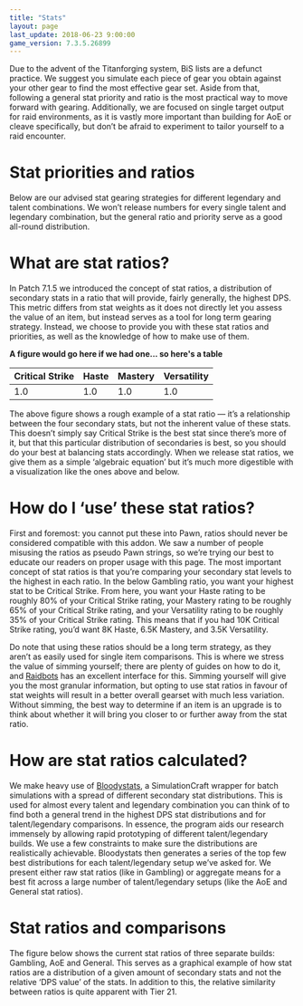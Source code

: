 ```yaml
---
title: "Stats"
layout: page
last_update: 2018-06-23 9:00:00
game_version: 7.3.5.26899
---
```


Due to the advent of the Titanforging system, BiS lists are a defunct practice. We suggest you simulate each piece of gear you obtain against your other gear to find the most effective gear set. Aside from that, following a general stat priority and ratio is the most practical way to move forward with gearing. Additionally, we are focused on single target output for raid environments, as it is vastly more important than building for AoE or cleave specifically, but don’t be afraid to experiment to tailor yourself to a raid encounter.


# Stat priorities and ratios

Below are our advised stat gearing strategies for different legendary and talent combinations. We won’t release numbers for every single talent and legendary combination, but the general ratio and priority serve as a good all-round distribution.


# What are stat ratios?

In Patch 7.1.5 we introduced the concept of stat ratios, a distribution of secondary stats in a ratio that will provide, fairly generally, the highest DPS. This metric differs from stat weights as it does not directly let you assess the value of an item, but instead serves as a tool for long term gearing strategy. Instead, we choose to provide you with these stat ratios and priorities, as well as the knowledge of how to make use of them.


**A figure would go here if we had one... so here's a table**

Critical Strike | Haste | Mastery | Versatility
--- | --- | --- | ---
1.0 | 1.0 | 1.0 | 1.0

The above figure shows a rough example of a stat ratio — it’s a relationship between the four secondary stats, but not the inherent value of these stats. This doesn’t simply say Critical Strike is the best stat since there’s more of it, but that this particular distribution of secondaries is best, so you should do your best at balancing stats accordingly. When we release stat ratios, we give them as a simple ‘algebraic equation’ but it’s much more digestible with a visualization like the ones above and below.


# How do I ‘use’ these stat ratios?

First and foremost: you cannot put these into Pawn, ratios should never be considered compatible with this addon. We saw a number of people misusing the ratios as pseudo Pawn strings, so we’re trying our best to educate our readers on proper usage with this page. The most important concept of stat ratios is that you’re comparing your secondary stat levels to the highest in each ratio. In the below Gambling ratio, you want your highest stat to be Critical Strike. From here, you want your Haste rating to be roughly 80% of your Critical Strike rating, your Mastery rating to be roughly 65% of your Critical Strike rating, and your Versatility rating to be roughly 35% of your Critical Strike rating. This means that if you had 10K Critical Strike rating, you’d want 8K Haste, 6.5K Mastery, and 3.5K Versatility.

Do note that using these ratios should be a long term strategy, as they aren’t as easily used for single item comparisons. This is where we stress the value of simming yourself; there are plenty of guides on how to do it, and <a href="https://raidbots.com/">Raidbots</a> has an excellent interface for this. Simming yourself will give you the most granular information, but opting to use stat ratios in favour of stat weights will result in a better overall gearset with much less variation. Without simming, the best way to determine if an item is an upgrade is to think about whether it will bring you closer to or further away from the stat ratio.

# How are stat ratios calculated?
We make heavy use of <a href="https://github.com/Bloodmallet/bloodystats">Bloodystats</a>, a SimulationCraft wrapper for batch simulations with a spread of different secondary stat distributions. This is used for almost every talent and legendary combination you can think of to find both a general trend in the highest DPS stat distributions and for talent/legendary comparisons. In essence, the program aids our research immensely by allowing rapid prototyping of different talent/legendary builds. We use a few constraints to make sure the distributions are realistically achievable. Bloodystats then generates a series of the top few best distributions for each talent/legendary setup we’ve asked for. We present either raw stat ratios (like in Gambling) or aggregate means for a best fit across a large number of talent/legendary setups (like the AoE and General stat ratios).

# Stat ratios and comparisons
The figure below shows the current stat ratios of three separate builds: Gambling, AoE and General. This serves as a graphical example of how stat ratios are a distribution of a given amount of secondary stats and not the relative ‘DPS value’ of the stats. In addition to this, the relative similarity between ratios is quite apparent with Tier 21.


